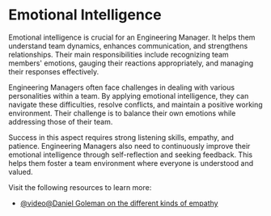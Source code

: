 # Emotional Intelligence

Emotional intelligence is crucial for an Engineering Manager. It helps them understand team dynamics, enhances communication, and strengthens relationships. Their main responsibilities include recognizing team members' emotions, gauging their reactions appropriately, and managing their responses effectively. 

Engineering Managers often face challenges in dealing with various personalities within a team. By applying emotional intelligence, they can navigate these difficulties, resolve conflicts, and maintain a positive working environment. Their challenge is to balance their own emotions while addressing those of their team.

Success in this aspect requires strong listening skills, empathy, and patience. Engineering Managers also need to continuously improve their emotional intelligence through self-reflection and seeking feedback. This helps them foster a team environment where everyone is understood and valued.

Visit the following resources to learn more:

- [@video@Daniel Goleman on the different kinds of empathy](https://www.youtube.com/watch?v=WdDVvLEKoc8)
